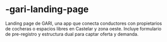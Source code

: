 # -gari-landing-page
Landing page de GARI, una app que conecta conductores con propietarios de cocheras o espacios libres en Castelar y zona oeste. Incluye formulario de pre-registro y estructura dual para captar oferta y demanda.
